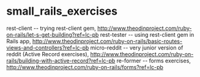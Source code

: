 # small_rails_exercises
rest-client -- trying rest-client gem, http://www.theodinproject.com/ruby-on-rails/let-s-get-building?ref=lc-pb
rest-tester -- using rest-client gem in Rails app, http://www.theodinproject.com/ruby-on-rails/basic-routes-views-and-controllers?ref=lc-pb
micro-reddit -- very junior version of reddit (Active Record exercises), http://www.theodinproject.com/ruby-on-rails/building-with-active-record?ref=lc-pb
re-former -- forms exercises, http://www.theodinproject.com/ruby-on-rails/forms?ref=lc-pb
